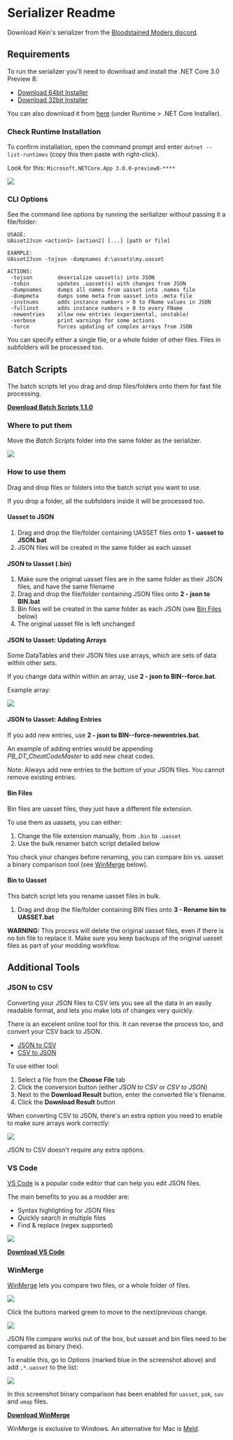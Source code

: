 # Serializer Readme

Download Kein's serializer from the [Bloodstained Moders discord](http://discord.gg/b9XBH4f).


## Requirements

To run the serializer you'll need to download and install the .NET Core 3.0 Preview 8:

- [Download 64bit Installer](https://dotnet.microsoft.com/download/thank-you/dotnet-runtime-3.0.0-preview8-windows-x64-installer)
- [Download 32bit Installer](https://dotnet.microsoft.com/download/thank-you/dotnet-runtime-3.0.0-preview8-windows-x86-installer)

You can also download it from [here](https://dotnet.microsoft.com/download/dotnet-core/3.0) (under Runtime > .NET Core Installer).

### Check Runtime Installation

To confirm installation, open the command prompt and enter `dotnet --list-runtimes` (copy this then paste with right-click).

Look for this: `Microsoft.NETCore.App 3.0.0-preview8-****`

![](screenshots/check-runtime.png)

### CLI Options

See the command line options by running the serlializer without passing it a file/folder:

	USAGE:
	UAsset2Json <action1> [action2] [...] [path or file]

	EXAMPLE:
	UAsset2Json -tojson -dumpnames d:\assets\my.uasset

	ACTIONS:
	 -tojson        deserialize uasset(s) into JSON
	 -tobin         updates .uasset(s) with changes from JSON
	 -dumpnames     dumps all names from uasset into .names file
	 -dumpmeta      dumps some meta from uasset into .meta file
	 -instnums      adds instance numbers > 0 to FName values in JSON
	 -fullinst      adds instance numbers > 0 to every FName
	 -newentries    allow new entries (experimental, unstable)
	 -verbose       print warnings for some actions
	 -force         forces updating of complex arrays from JSON

You can specify either a single file, or a whole folder of other files. Files in subfolders will be processed too.

## Batch Scripts

The batch scripts let you drag and drop files/folders onto them for fast file processing.

**[Download Batch Scripts 1.1.0](https://github.com/ithinkandicode/bloodstained-tools/raw/master/Serializer/files/Batch%20Scripts%201.1.0.zip)**

### Where to put them

Move the _Batch Scripts_ folder into the same folder as the serializer.

![](screenshots/batch-scripts-folder.png)

### How to use them

Drag and drop files or folders into the batch script you want to use.

If you drop a folder, all the subfolders inside it will be processed too.

#### Uasset to JSON

  1. Drag and drop the file/folder containing UASSET files onto **1 - uasset to JSON.bat**
  1. JSON files will be created in the same folder as each uasset

#### JSON to Uasset (.bin)

  1. Make sure the original uasset files are in the same folder as their JSON files, and have the same filename
  1. Drag and drop the file/folder containing JSON files onto **2 - json to BIN.bat**
  1. Bin files will be created in the same folder as each JSON  (see [Bin Files](#bin-files) below)
  1. The original uasset file is left unchanged

#### JSON to Uasset: Updating Arrays

Some DataTables and their JSON files use arrays, which are sets of data within other sets.

If you change data within within an array, use **2 - json to BIN--force.bat**.

Example array:

![](screenshots/array.png)

#### JSON to Uasset: Adding Entries

If you add new entries, use **2 - json to BIN--force-newentries.bat**.

An example of adding entries would be appending _PB_DT_CheatCodeMaster_ to add new cheat codes.

Note: Always add new entries to the bottom of your JSON files. You cannot remove existing entries.

#### Bin Files

Bin files are uasset files, they just have a different file extension.

To use them as uassets, you can either:

  1. Change the file extension manually, from `.bin` to `.uasset`
  2. Use the bulk renamer batch script detailed below

You check your changes before renaming, you can compare bin vs. uasset a binary comparison tool (see [WinMerge](#winmerge) below).

#### Bin to Uasset

This batch script lets you rename uasset files in bulk.

  1. Drag and drop the file/folder containing BIN files onto  **3 - Rename bin to UASSET.bat**

**WARNING:** This process will delete the original uasset files, even if there is no bin file to replace it. Make sure you keep backups of the original uasset files as part of your modding workflow.

## Additional Tools

### JSON to CSV

Converting your JSON files to CSV lets you see all the data in an easily readable format, and lets you make lots of changes very quickly.

There is an excelent online tool for this. It can reverse the process too, and convert your CSV back to JSON.

- [JSON to CSV](http://www.convertcsv.com/json-to-csv.htm)
- [CSV to JSON](http://www.convertcsv.com/csv-to-json.htm)

To use either tool:

  1. Select a file from the **Choose File** tab
  1. Click the conversion button (either _JSON to CSV_ or _CSV to JSON_)
  1. Next to the **Download Result** button, enter the converted file's filename.
  1. Click the **Download Result** button

When converting CSV to JSON, there's an extra option you need to enable to make sure arrays work correctly:

![](screenshots/csv-to-json-options.png)

JSON to CSV doesn't require any extra options.

### VS Code

[VS Code](https://code.visualstudio.com/) is a popular code editor that can help you edit JSON files.

The main benefits to you as a modder are:

- Syntax highlighting for JSON files
- Quickly search in multiple files
- Find & replace (regex supported)

![](screenshots/vscode-search.png)

**[Download VS Code](https://code.visualstudio.com/Download)**

### WinMerge

[WinMerge](https://winmerge.org/) lets you compare two files, or a whole folder of files.

![](screenshots/winmerge/compare-small.png)

Click the buttons marked green to move to the next/previous change.

![](screenshots/winmerge/buttons.png)

JSON file compare works out of the box, but uasset and bin files need to be compared as binary (hex).

To enable this, go to Options (marked blue in the screenshot above) and add `,*.uasset` to the list:

![](screenshots/winmerge/options-binary.png)

In this screenshot binary comparison has been enabled for `uasset`, `pak`, `sav` and `umap` files.

**[Download WinMerge](https://winmerge.org/downloads)**

WinMerge is exclusive to Windows. An alternative for Mac is [Meld](https://meldmerge.org).
